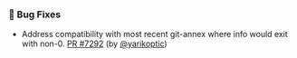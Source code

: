 ### 🐛 Bug Fixes

- Address compatibility with most recent git-annex where info would exit with non-0.  [PR #7292](https://github.com/datalad/datalad/pull/7292) (by [@yarikoptic](https://github.com/yarikoptic))
